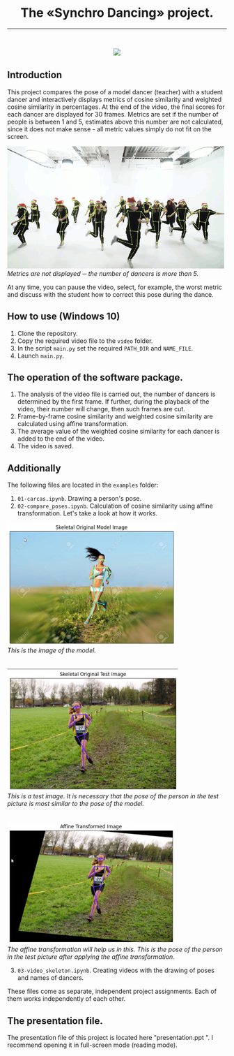 <div align='center'>
  
# The «Synchro Dancing» project.
--------------------
<br>

![](video/5_danc.gif)
</div>

## Introduction
This project compares the pose of a model dancer (teacher) with a student dancer and interactively displays metrics of cosine similarity and weighted cosine similarity in percentages. At the end of the video, the final scores for each dancer are displayed for 30 frames. Metrics are set if the number of people is between 1 and 5, estimates above this number are not calculated, since it does not make sense - all metric values simply do not fit on the screen.  
  
<img src="video/over.gif" height="280" />  <br>
*Metrics are not displayed ─ the number of dancers is more than 5.*
  
At any time, you can pause the video, select, for example, the worst metric and discuss with the student how to correct this pose during the dance.  
  
## How to use (Windows 10)
1. Clone the repository.
2. Copy the required video file to the `video` folder.
3. In the script `main.py` set the required `PATH_DIR` and `NAME_FILE`.
4. Launch `main.py`.

## The operation of the software package.
1. The analysis of the video file is carried out, the number of dancers is determined by the first frame. If further, during the playback of the video, their number will change, then such frames are cut. 
2. Frame-by-frame cosine similarity and weighted cosine similarity are calculated using affine transformation.
3. The average value of the weighted cosine similarity for each dancer is added to the end of the video.
4. The video is saved.

## Additionally
The following files are located in the `examples` folder:
1. `01-carcas.ipynb`. Drawing a person's pose.
2. `02-compare_poses.ipynb`. Calculation of cosine similarity using affine transformation. Let's take a look at how it works.
  
<img src="images/skl_model.png" height="280" />  <br>
*This is the image of the model.*  
<br><br>
<img src="images/skl_test.png" height="280" />  <br>
*This is a test image. It is necessary that the pose of the person in the test picture is most similar to the pose of the model.*
<br><br><br>
<img src="images/affin_test.png" height="280" />  <br>
*The affine transformation will help us in this. This is the pose of the person in the test picture after applying the affine transformation.*   
  
3. `03-video_skeleton.ipynb`. Creating videos with the drawing of poses and names of dancers.
  
These files come as separate, independent project assignments. Each of them works independently of each other.

## The presentation file.
The presentation file of this project is located here "presentation.ppt ". I recommend opening it in full-screen mode (reading mode).
  
